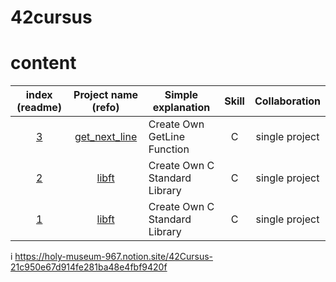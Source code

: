 # 42cursus


# content

|index (readme)|Project name (refo)|Simple explanation|Skill|Collaboration|
|:---:|:---:|---|:---:|:---:|
|[3](#get_next_line)|[get_next_line](https://github.com/mantoing/42cursus/tree/main/libft)|Create Own GetLine Function|C|single project|
|[2](#ft_printf)|[libft](https://github.com/mantoing/42cursus/tree/main/libft)|Create Own C Standard Library|C|single project|
|[1](#libft)|[libft](https://github.com/mantoing/42cursus/tree/main/libft)|Create Own C Standard Library|C|single project|

i
https://holy-museum-967.notion.site/42Cursus-21c950e67d914fe281ba48e4fbf9420f
